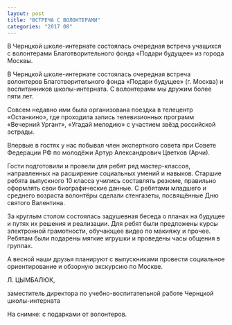 ```yaml
---
layout: post
title: "ВСТРЕЧА С ВОЛОНТЕРАМИ"
categories: "2017 08"
---
```


В Чернцкой школе-интернате состоялась очередная встреча учащихся с волонтерами Благотворительного фонда «Подари будущее» из города Москвы.

В Чернцкой школе-интернате состоялась очередная встреча волонтеров Благотворительного фонда «Подари будущее» (г. Москва) и воспитанников школы-интерната. С волонтерами мы дружим более пяти лет.

Совсем недавно ими была организована поездка в телецентр «Останкино», где проходила запись телевизионных программ «Вечерний Ургант», «Угадай мелодию» с участием звёзд российской эстрады.

Впервые в гостях у нас побывал член экспертного совета при Совете Федерации РФ по молодёжи Артур Александрович Цветков (Арчи).

Гости подготовили и провели для ребят ряд мастер-классов, направленных на расширение социальных умений и навыков. Старшие ребята выпускного 10 класса учились составлять резюме, правильно оформлять свои биографические данные. С ребятами младшего и среднего возраста волонтёры сделали стенгазеты, посвящённые Дню святого Валентина.

За круглым столом состоялась задушевная беседа о планах на будущее и путях их решения и реализации. Для ребят были предложены курсы электронной грамотности, обучающее видео по макияжу и прочее. Ребятам были подарены мягкие игрушки и проведены часы общения в группах.

А весной наши друзья планируют с выпускниками провести социальное ориентирование и обзорную экскурсию по Москве.

Л. ЦЫМБАЛЮК,

заместитель директора по учебно-воспитательной работе Чернцкой школы-интерната

На снимке: с подарками от волонтеров.


